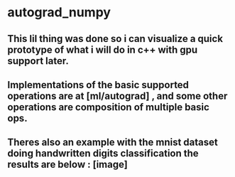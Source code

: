 # autograd_numpy
## This lil thing was done so i can visualize a quick prototype of what i will do in c++ with gpu support later.
## Implementations of the basic supported operations are at [ml/autograd] , and some other operations are composition of multiple basic ops. 
## Theres also an example with the mnist dataset doing handwritten digits classification the results are below : [image]
